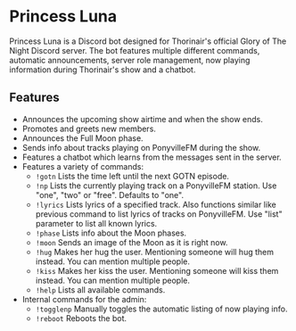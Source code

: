 # Princess Luna
Princess Luna is a Discord bot designed for Thorinair's official Glory of The Night Discord server. The bot features multiple different commands, automatic announcements, server role management, now playing information during Thorinair's show and a chatbot.

## Features
* Announces the upcoming show airtime and when the show ends.
* Promotes and greets new members.
* Announces the Full Moon phase.
* Sends info about tracks playing on PonyvilleFM during the show.
* Features a chatbot which learns from the messages sent in the server.
* Features a variety of commands:
    - `!gotn` Lists the time left until the next GOTN episode.
    - `!np` Lists the currently playing track on a PonyvilleFM station. Use "one", "two" or "free". Defaults to "one".
    - `!lyrics` Lists lyrics of a specified track. Also functions similar like previous command to list lyrics of tracks on PonyvilleFM. Use "list" parameter to list all known lyrics.
    - `!phase` Lists info about the Moon phases.
    - `!moon` Sends an image of the Moon as it is right now.
    - `!hug` Makes her hug the user. Mentioning someone will hug them instead. You can mention multiple people.
    - `!kiss` Makes her kiss the user. Mentioning someone will kiss them instead. You can mention multiple people.
    - `!help` Lists all available commands.
* Internal commands for the admin:
    - `!togglenp` Manually toggles the automatic listing of now playing info.
    - `!reboot` Reboots the bot.

